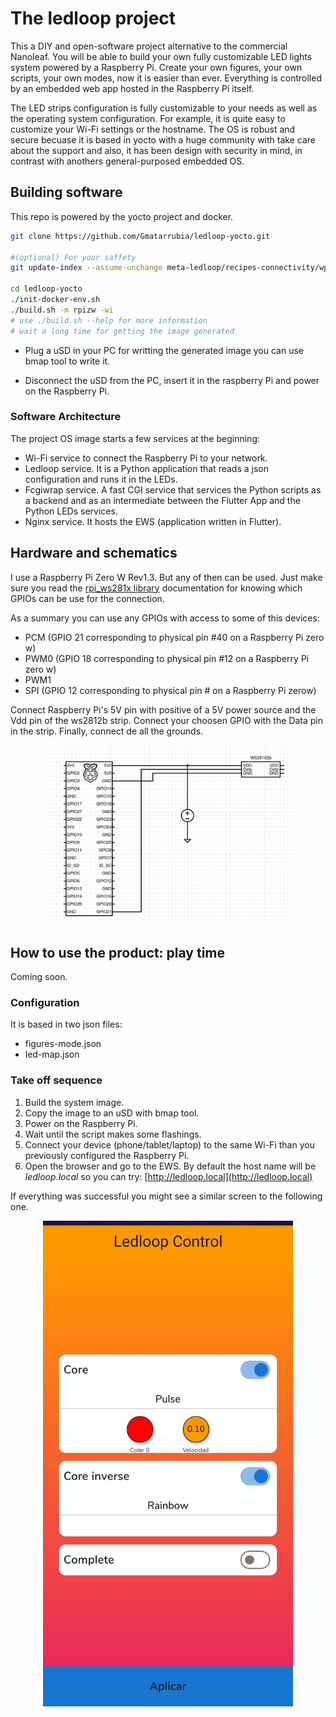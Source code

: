 # The ledloop project

This a DIY and open-software project alternative to the commercial Nanoleaf. You will be able to build your own fully customizable LED lights system powered by a Raspberry Pi.
Create your own figures, your own scripts, your own modes, now it is easier than ever. Everything is controlled by an embedded web app hosted in the Raspberry Pi itself.

The LED strips configuration is fully customizable to your needs as well as the operating system configuration. For example, it is quite easy to customize your Wi-Fi settings or the hostname.
The OS is robust and secure becuase it is based in yocto with a huge community with take care about the support and also, it has been design with security in mind, in contrast with anothers 
general-purposed embedded OS.

## Building software

This repo is powered by the yocto project and docker.

```bash
git clone https://github.com/Gmatarrubia/ledloop-yocto.git

#(optional) For your saffety
git update-index --assume-unchange meta-ledloop/recipes-connectivity/wpa-supplicant/files/*

cd ledloop-yocto
./init-docker-env.sh
./build.sh -m rpizw -wi
# use ./build.sh --help for more information
# wait a long time for getting the image generated
```

- Plug a uSD in your PC for writting the generated image you can use bmap tool to write it.

- Disconnect the uSD from the PC, insert it in the raspberry Pi and power on the Raspberry Pi.

### Software Architecture

The project OS image starts a few services at the beginning:

- Wi-Fi service to connect the Raspberry Pi to your network.
- Ledloop service. It is a Python application that reads a json configuration and runs it in the LEDs.
- Fcgiwrap service. A fast CGI service that services the Python scripts as a backend and as an intermediate between the Flutter App and the Python LEDs services.
- Nginx service. It hosts the EWS (application written in Flutter).

## Hardware and schematics

I use a Raspberry Pi Zero W Rev1.3. But any of then can be used. Just make sure you read the [rpi_ws281x library](https://github.com/jgarff/rpi_ws281x) documentation for knowing which GPIOs can be use for the connection.

As a summary you can use any GPIOs with access to some of this devices:

- PCM (GPIO 21 corresponding to physical pin #40 on a Raspberry Pi zero w)
- PWM0 (GPIO 18 corresponding to physical pin #12 on a Raspberry Pi zero w)
- PWM1
- SPI (GPIO 12 corresponding to physical pin # on a Raspberry Pi zerow)

Connect Raspberry Pi's 5V pin with positive of a 5V power source and the Vdd pin of the ws2812b strip.
Connect your choosen GPIO with the Data pin in the strip.
Finally, connect de all the grounds.

<div align="center">
  <img src="docs/wiring.png" width="400" hspace="10">
</div>

## How to use the product: play time

Coming soon.

### Configuration

It is based in two json files:

- figures-mode.json
- led-map.json

### Take off sequence

1. Build the system image.
2. Copy the image to an uSD with bmap tool.
1. Power on the Raspberry Pi.
2. Wait until the script makes some flashings.
3. Connect your device (phone/tablet/laptop) to the same Wi-Fi than you previously configured the Raspberry Pi.
4. Open the browser and go to the EWS. By default the host name will be *ledloop.local* so you can try:
[http://ledloop.local](http://ledloop.local)

If everything was successful you might see a similar screen to the following one.

<div align="center">
  <img src="docs/app1.jpeg" width="400" hspace="10">
</div>
